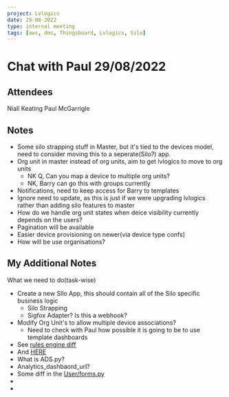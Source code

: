 ```yaml
---
project: Lvlogics
date: 29-08-2022
type: internal meeting
tags: [aws, dms, Thingsboard, Lvlogics, Silo]
---
```


# Chat with Paul 29/08/2022
## Attendees
Niall Keating
Paul McGarrigle 

## Notes
- Some silo strapping stuff in Master, but it's tied to the devices model, need to consider moving this to a seperate(Silo?) app.
- Org unit in master instead of org units, aim to get lvlogics to move to org units 
	- NK Q, Can you map a device to multiple org units?
	- NK, Barry can go this with groups currently
- Notifications, need to keep access for Barry to templates
- Ignore need to update, as this is just if we were upgrading lvlogics rather than adding silo features to master
- How do we handle org unit states when deice visibility currently depends on the users?
- Pagination will be available
- Easier device provisioning on newer(via device type confs)
- How will be use organisations?

## My Additional Notes
What we need to do(task-wise)

- Create a new SIlo App, this should contain all of the Silo specific business logic
	- Silo Strapping
	- Sigfox Adapter? Is this a webhook?
- Modify Org Unit's to allow multiple device associations?
	- Need to check with Paul how possible it is going to be to use template dashboards
- See [rules engine diff](https://github.com/taoglas-iot/device_manager/compare/master...lvlogics#diff-4dae34cba453d2a822c887a0d74723dc5fd61cec1f39484bf3c8e5c459017146R17-R22)
- And [HERE](https://github.com/taoglas-iot/device_manager/compare/master...lvlogics#diff-4dae34cba453d2a822c887a0d74723dc5fd61cec1f39484bf3c8e5c459017146R57-R61)
- What is ADS.py?
- Analytics_dashbaord_url?
- Some diff in the [User/forms.py](https://github.com/taoglas-iot/device_manager/compare/master...lvlogics#diff-36b4d731c2240967afb4b917ec37c15cca339c080522aaee8c97432632c61720R565)
- 
- 